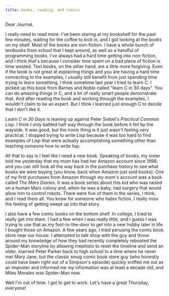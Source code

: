 ```yaml
---
title: books, reading, and comics
---
```


Dear Journal,

I really need to read more. I've been staring at my bookshelf for the
past few minutes, waiting for the coffee to kick in, and I got looking
at the books on my shelf. Most of the books are non-fiction. I have a
whole bunch of textbooks from school that I kept around, as well as a
handful of programming books. I've always had a hard time getting into
non-fiction, and I think that's because I consider time spent on a bad
piece of fiction is time wasted. Text books, on the other hand, are a
little more forgiving. Even if the book is not great at explaining
things and you are having a hard time connecting to the examples, I
usually still benefit from just spending time trying to learn something.
I think sometime last year I tried to learn C. I picked up this book
from Barnes and Noble called "learn C in 30 days". You can do amazing
things in C, and a lot of really smart people demonstrate that. And
after reading the book and working through the examples, I wouldn't
claim to be an expert. But I think I learned just enough C to decide
that I don't like it.

*Learn C in 30 Days* is leaning up against Peter Siebel's *Practical
Common Lisp*. I think I only battled half way through the book before it
fell by the wayside. It was good, but the ironic thing is it just wasn't
feeling very practical. I stopped trying to write Lisp because it was
too hard to find examples of Lisp that were actually accomplishing
something other than teaching someone how to write lisp.

All that to say is I feel like I need a new book. Speaking of books, my
sister told me yesterday that my mom has had her Amazon account since
1998, and you can still look all the way back in the purchase history to
see what books we were buying (you know, back when Amazon just sold
books). One of my first purchases from Amazon through my mom's account
was a book called *The Mars Diaries*. It was a book series about this
kid who was raised on a human Mars colony and, when he was a baby, had
surgery that would allow him to control robots. There were five of them
in the series, I think, and I read them all. You know for someone who
hates fiction, I really miss the feeling of getting swept up into that
story.

I also have a few comic books on the bottom shelf. In college, I tried
to really get into them. I had a few when I was really little, and I
guess I was trying to use that as my foot-in-the-door to get into a new
hobby later in life. I bought those on Amazon. A few years ago, I tried
perusing the comic book store near our house. I attempted to talk shop
with the guy and throw around my knowledge of how they had recently
completely rebooted the Spider-Man storyline by allowing mephisto to
reset the timeline and send an older, married Peter Parker back to high
school to a time where he never met Mary Jane, but the classic smug
comic book store guy (who honestly could have been right out of a
Simpson's episode) quickly sniffed me out as an imposter and informed me
my information was at least a decade old, and Miles Morales was
Spider-Man now.

Well I'm out of time. I got to get to work. Let's have a great Thursday,
everyone!

